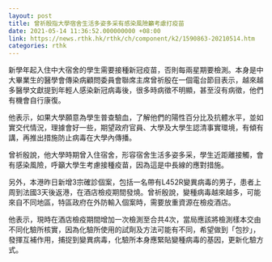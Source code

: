 ```yaml
---
layout: post
title: 曾祈殷指大學宿舍生活多姿多采有感染風險籲考慮打疫苗
date: 2021-05-14 11:36:52.000000000 +08:00
link: https://news.rthk.hk/rthk/ch/component/k2/1590863-20210514.htm
categories: rthk
---
```


新學年起入住中大宿舍的學生需要接種新冠疫苗，否則每兩星期要檢測。本身是中大畢業生的醫學會傳染病顧問委員會聯席主席曾祈殷在一個電台節目表示，越來越多醫學文獻提到年輕人感染新冠病毒後，很多時病徵不明顯，甚至沒有病徵，他們有機會自行康復。

他表示，如果大學願意為學生普查驗血，了解他們的陽性百分比及抗體水平，並如實交代情況，理據會好一些，期望政府官員、大學及大學生認清事實環境，有傾有講，再推出措施防止病毒在大學內傳播。

曾祈殷說，他大學時期曾入住宿舍，形容宿舍生活多姿多采，學生近距離接觸，會有感染風險，呼籲大學生考慮接種疫苗，因為這是中長線的應對措施。

另外，本港昨日新增3宗確診個案，包括一名帶有L452R變異病毒的男子，患者上周到法國3天後返港，在酒店檢疫期間發燒。曾祈殷說，變種病毒越來越多，可能來自不同地區，特區政府在外防輸入個案時，需要放重資源在檢疫酒店。

他表示，現時在酒店檢疫期間增加一次檢測至合共4次，當局應該將檢測樣本交由不同化驗所核實，因為化驗所使用的試劑及方法可能有不同，希望做到「包抄」，發揮互補作用，捕捉到變異病毒，化驗所本身應緊貼變種病毒的基因，更新化驗方式。

